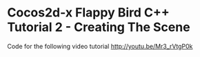 Cocos2d-x Flappy Bird C++ Tutorial 2 - Creating The Scene
=========================================================

Code for the following video tutorial http://youtu.be/Mr3_rVtgP0k
